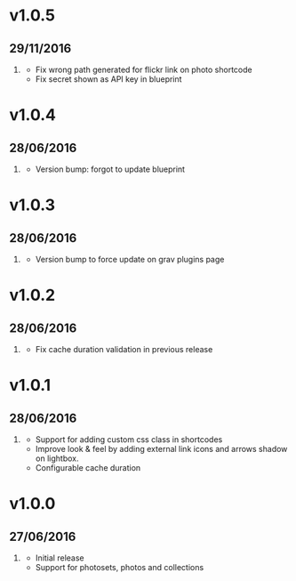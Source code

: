 # v1.0.5
## 29/11/2016

1. [](#bugfix)
    * Fix wrong path generated for flickr link on photo shortcode
    * Fix secret shown as API key in blueprint

# v1.0.4
## 28/06/2016

1. [](#bugfix)
    * Version bump: forgot to update blueprint

# v1.0.3
## 28/06/2016

1. [](#bugfix)
    * Version bump to force update on grav plugins page

# v1.0.2
## 28/06/2016

1. [](#bugfix)
    * Fix cache duration validation in previous release

# v1.0.1
## 28/06/2016

1. [](#improved)
    * Support for adding custom css class in shortcodes
    * Improve look & feel by adding external link icons and arrows shadow on lightbox.
    * Configurable cache duration

# v1.0.0
## 27/06/2016

1. [](#new)
    * Initial release
    * Support for photosets, photos and collections
